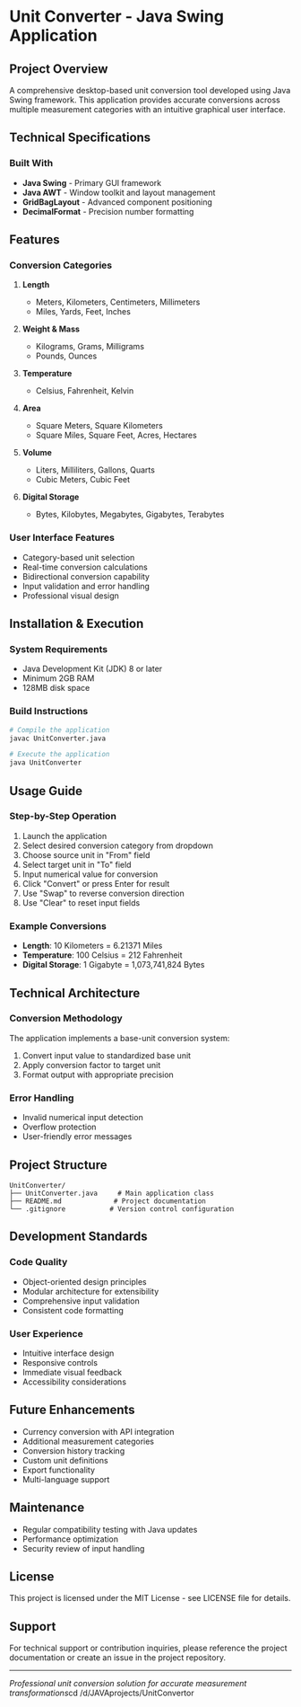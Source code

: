 # Unit Converter - Java Swing Application

## Project Overview
A comprehensive desktop-based unit conversion tool developed using Java Swing framework. This application provides accurate conversions across multiple measurement categories with an intuitive graphical user interface.

## Technical Specifications

### Built With
- **Java Swing** - Primary GUI framework
- **Java AWT** - Window toolkit and layout management
- **GridBagLayout** - Advanced component positioning
- **DecimalFormat** - Precision number formatting

## Features

### Conversion Categories
1. **Length**
   - Meters, Kilometers, Centimeters, Millimeters
   - Miles, Yards, Feet, Inches

2. **Weight & Mass**
   - Kilograms, Grams, Milligrams
   - Pounds, Ounces

3. **Temperature**
   - Celsius, Fahrenheit, Kelvin

4. **Area**
   - Square Meters, Square Kilometers
   - Square Miles, Square Feet, Acres, Hectares

5. **Volume**
   - Liters, Milliliters, Gallons, Quarts
   - Cubic Meters, Cubic Feet

6. **Digital Storage**
   - Bytes, Kilobytes, Megabytes, Gigabytes, Terabytes

### User Interface Features
- Category-based unit selection
- Real-time conversion calculations
- Bidirectional conversion capability
- Input validation and error handling
- Professional visual design

## Installation & Execution

### System Requirements
- Java Development Kit (JDK) 8 or later
- Minimum 2GB RAM
- 128MB disk space

### Build Instructions
```bash
# Compile the application
javac UnitConverter.java

# Execute the application
java UnitConverter
```

## Usage Guide

### Step-by-Step Operation
1. Launch the application
2. Select desired conversion category from dropdown
3. Choose source unit in "From" field
4. Select target unit in "To" field  
5. Input numerical value for conversion
6. Click "Convert" or press Enter for result
7. Use "Swap" to reverse conversion direction
8. Use "Clear" to reset input fields

### Example Conversions
- **Length**: 10 Kilometers = 6.21371 Miles
- **Temperature**: 100 Celsius = 212 Fahrenheit
- **Digital Storage**: 1 Gigabyte = 1,073,741,824 Bytes

## Technical Architecture

### Conversion Methodology
The application implements a base-unit conversion system:
1. Convert input value to standardized base unit
2. Apply conversion factor to target unit
3. Format output with appropriate precision

### Error Handling
- Invalid numerical input detection
- Overflow protection
- User-friendly error messages

## Project Structure
```
UnitConverter/
├── UnitConverter.java     # Main application class
├── README.md             # Project documentation
└── .gitignore           # Version control configuration
```

## Development Standards

### Code Quality
- Object-oriented design principles
- Modular architecture for extensibility
- Comprehensive input validation
- Consistent code formatting

### User Experience
- Intuitive interface design
- Responsive controls
- Immediate visual feedback
- Accessibility considerations

## Future Enhancements
- Currency conversion with API integration
- Additional measurement categories
- Conversion history tracking
- Custom unit definitions
- Export functionality
- Multi-language support

## Maintenance
- Regular compatibility testing with Java updates
- Performance optimization
- Security review of input handling

## License
This project is licensed under the MIT License - see LICENSE file for details.

## Support
For technical support or contribution inquiries, please reference the project documentation or create an issue in the project repository.

---

*Professional unit conversion solution for accurate measurement transformations*cd /d/JAVAprojects/UnitConvertor